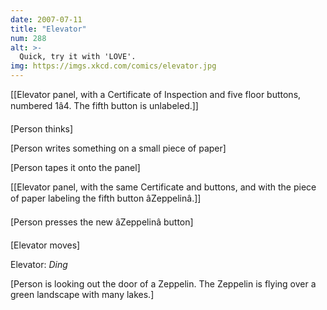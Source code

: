 ```yaml
---
date: 2007-07-11
title: "Elevator"
num: 288
alt: >-
  Quick, try it with 'LOVE'.
img: https://imgs.xkcd.com/comics/elevator.jpg
---
```

[[Elevator panel, with a Certificate of Inspection and five floor buttons, numbered 1â4. The fifth button is unlabeled.]]

[Person thinks]

[Person writes something on a small piece of paper]

[Person tapes it onto the panel]

[[Elevator panel, with the same Certificate and buttons, and with the piece of paper labeling the fifth button âZeppelinâ.]]

[Person presses the new âZeppelinâ button]

[Elevator moves]

Elevator: *Ding*

[Person is looking out the door of a Zeppelin. The Zeppelin is flying over a green landscape with many lakes.]

